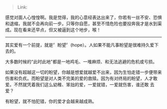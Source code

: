 > Link: 

感觉对面人心惶惶啊。我是觉得，我的心意经表达出来了，你若有一丝不安、恐惧和退缩，我就不会再向前一步。只等你自愿，甚至不惜危险也要投奔我才是水到渠成。现在看来还早点，但又被逼到这个地步，喉！

---

其实爱有一个前提，就是〞盼望〞(hope）。人如果不能凡事盼望是很难持久爱下去的。

大多数时候的“此时此地"都是一地鸡毛、一堆麻烦、和无法逃避的危机或亏损。 

如果没有超越这一切的盼望，你越是想爱就越爱不出来，因为生怕走错一步便带来伤害和负疚。而盼望是对人类不完美的爱的救赎。因为有对终局的盼望，人才敢爱。不然就凭着我们这么幼稚、笨拙的爱，一爱就错，一爱就伤害，谁还敢
去爱？

有盼望，就不怕犯错，你的爱才会越来越成熟。
